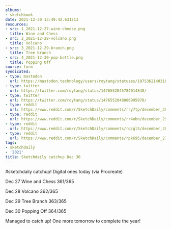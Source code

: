 ```yaml
---
albums:
- sketchbook
date: 2021-12-30 13:49:42.631213
resources:
- src: 1_2021-12-27-wine-cheese.png
  title: Wine and Chess
- src: 2_2021-12-28-volcano.png
  title: Volcano
- src: 3_2021-12-29-branch.png
  title: Tree branch
- src: 4_2021-12-30-pop-bottle.png
  title: Popping Off
source: form
syndicated:
- type: mastodon
  url: https://mastodon.technology/users/roytang/statuses/107536214031892448
- type: twitter
  url: https://twitter.com/roytang/status/1476552045784014848/
- type: twitter
  url: https://twitter.com/roytang/status/1476552048006995970/
- type: reddit
  url: https://www.reddit.com/r/SketchDaily/comments/rry7tp/december_30th_champagne/hqjowjm/
- type: reddit
  url: https://www.reddit.com/r/SketchDaily/comments/rr4obn/december_29th_japanese_art/hqjovs8/
- type: reddit
  url: https://www.reddit.com/r/SketchDaily/comments/rqcgl5/december_28th_acidic/hqjouen/
- type: reddit
  url: https://www.reddit.com/r/SketchDaily/comments/rpk695/december_27th_board_games/hqjou6n/
tags:
- sketchdaily
- '2021'
title: Sketchdaily catchup Dec 30
---
```


#sketchdaily catchup! Digital ones today (via Procreate)

Dec 27 Wine and Chess 361/365

Dec 28 Volcano 362/365

Dec 29 Tree Branch 363/365

Dec 30 Popping Off 364/365

Managed to catch up! One more tomorrow to complete the year!
